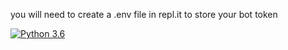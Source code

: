 you will need to create a .env file in repl.it to store your bot token


[![Python 3.6](https://img.shields.io/badge/python-3.6-blue.svg)](https://www.python.org/downloads/release/python-360/)
